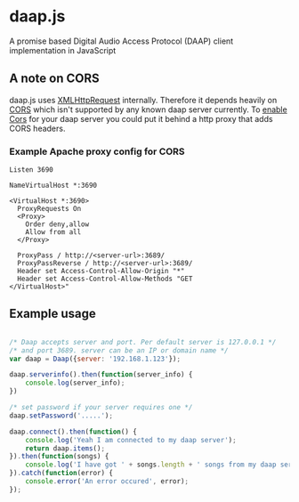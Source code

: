# daap.js

A promise based Digital Audio Access Protocol (DAAP) client implementation in JavaScript

## A note on CORS

daap.js uses [XMLHttpRequest](https://developer.mozilla.org/en-US/docs/Web/API/XMLHttpRequest)
internally. Therefore it depends heavily on [CORS](https://developer.mozilla.org/en-US/docs/Web/HTTP/Access_control_CORS)
which isn't supported by any known daap server currently. To [enable Cors](https://www.w3.org/wiki/CORS_Enabled)
for your daap server you could put it behind a http proxy that adds CORS
headers.

### Example Apache proxy config for CORS
```
Listen 3690

NameVirtualHost *:3690

<VirtualHost *:3690>
  ProxyRequests On
  <Proxy>
    Order deny,allow
    Allow from all
  </Proxy>

  ProxyPass / http://<server-url>:3689/
  ProxyPassReverse / http://<server-url>:3689/
  Header set Access-Control-Allow-Origin "*"
  Header set Access-Control-Allow-Methods "GET
</VirtualHost>"
```

## Example usage
```javascript

/* Daap accepts server and port. Per default server is 127.0.0.1 */
/* and port 3689. server can be an IP or domain name */
var daap = Daap({server: '192.168.1.123'});

daap.serverinfo().then(function(server_info) {
    console.log(server_info);
})

/* set password if your server requires one */
daap.setPassword('.....');

daap.connect().then(function() {
    console.log('Yeah I am connected to my daap server');
    return daap.items();
}).then(function(songs) {
    console.log('I have got ' + songs.length + ' songs from my daap server');
}).catch(function(error) {
    console.error('An error occured', error);
});
```
